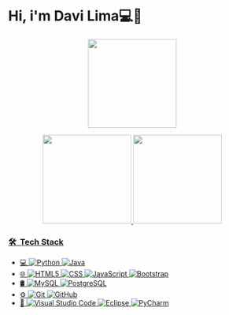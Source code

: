 # Hi, i'm Davi Lima💻👋

<p align="center">
  <img height="180em" src="https://github-readme-streak-stats.herokuapp.com?user=Davi-slima&theme=dark&hide_border=true)" />
  <p align="center">
  <a href="https://github.com/Davi-slima">
  <img height="180em" src="https://github-readme-stats.vercel.app/api?username=DaviLima&show_icons=true&theme=dark&include_all_commits=true&count_private=true"/>
  <img height="180em" src="https://github-readme-stats.vercel.app/api/top-langs/?username=DaviLima&layout=compact&langs_count=16&theme=dark"/>
 </p>

### 🛠 &nbsp;Tech Stack
 - 💻
    ![Python](https://img.shields.io/badge/-Python-333333?style=flat&logo=python)
    ![Java](https://img.shields.io/badge/-Java-333333?style=flat&logo=Java&logoColor=007396)
 - 🌐 
 ![HTML5](https://img.shields.io/badge/-HTML5-333333?style=flat&logo=HTML5)
 ![CSS](https://img.shields.io/badge/-CSS-333333?style=flat&logo=CSS3&logoColor=1572B6)
 ![JavaScript](https://img.shields.io/badge/-JavaScript-333333?style=flat&logo=javascript)
 ![Bootstrap](https://img.shields.io/badge/-Bootstrap-333333?style=flat&logo=bootstrap&logoColor=563D7C)
 - 🛢
 ![MySQL](https://img.shields.io/badge/-MySQL-333333?style=flat&logo=mysql)
 ![PostgreSQL](https://img.shields.io/badge/-PostgreSQL-333333?style=flat&logo=PostgreSQL)
 - ⚙️
 ![Git](https://img.shields.io/badge/-Git-333333?style=flat&logo=git)
 ![GitHub](https://img.shields.io/badge/-GitHub-333333?style=flat&logo=github)
 - 🔧 
 ![Visual Studio Code](https://img.shields.io/badge/-Visual%20Studio%20Code-333333?style=flat&logo=visual-studio-code&logoColor=007ACC)
 ![Eclipse](https://img.shields.io/badge/-Eclipse-333333?style=flat&logo=eclipse-ide&logoColor=2C2255)
 ![PyCharm](https://img.shields.io/badge/-PyCharm-333333?style=flat&logo=PyCharm)
